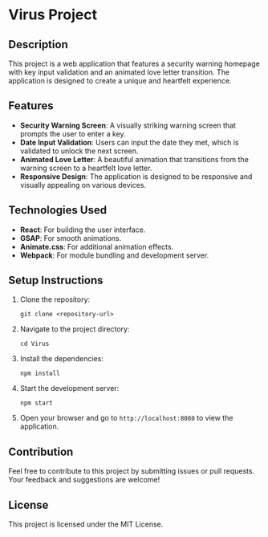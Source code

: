 # Virus Project

## Description
This project is a web application that features a security warning homepage with key input validation and an animated love letter transition. The application is designed to create a unique and heartfelt experience.

## Features
- **Security Warning Screen**: A visually striking warning screen that prompts the user to enter a key.
- **Date Input Validation**: Users can input the date they met, which is validated to unlock the next screen.
- **Animated Love Letter**: A beautiful animation that transitions from the warning screen to a heartfelt love letter.
- **Responsive Design**: The application is designed to be responsive and visually appealing on various devices.

## Technologies Used
- **React**: For building the user interface.
- **GSAP**: For smooth animations.
- **Animate.css**: For additional animation effects.
- **Webpack**: For module bundling and development server.

## Setup Instructions
1. Clone the repository:
   ```
   git clone <repository-url>
   ```
2. Navigate to the project directory:
   ```
   cd Virus
   ```
3. Install the dependencies:
   ```
   npm install
   ```
4. Start the development server:
   ```
   npm start
   ```
5. Open your browser and go to `http://localhost:8080` to view the application.

## Contribution
Feel free to contribute to this project by submitting issues or pull requests. Your feedback and suggestions are welcome!

## License
This project is licensed under the MIT License.